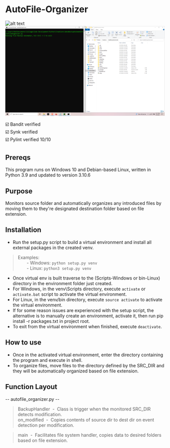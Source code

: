 # AutoFile-Organizer
![alt text](https://github.com/ngimb64/AutoFile-Organizer/blob/main/AutoFileOrganizer.gif?raw=true)
![alt text](https://github.com/ngimb64/AutoFile-Organizer/blob/main/AutoFileOrganizer.png?raw=true)

&#9745;&#65039; Bandit verified<br>
&#9745;&#65039; Synk verified<br>
&#9745;&#65039; Pylint verified 10/10

## Prereqs
This program runs on Windows 10 and Debian-based Linux, written in Python 3.9 and updated to version 3.10.6

## Purpose
Monitors source folder and automatically organizes any introduced files by moving them to they're designated destination folder based on file extension.

## Installation
- Run the setup.py script to build a virtual environment and install all external packages in the created venv.

> Examples:<br> 
>       &emsp;&emsp;- Windows:  `python setup.py venv`<br>
>       &emsp;&emsp;- Linux:  `python3 setup.py venv`

- Once virtual env is built traverse to the (Scripts-Windows or bin-Linux) directory in the environment folder just created.
- For Windows, in the venv\Scripts directory, execute `activate` or `activate.bat` script to activate the virtual environment.
- For Linux, in the venv/bin directory, execute `source activate` to activate the virtual environment.
- If for some reason issues are experienced with the setup script, the alternative is to manually create an environment, activate it, then run pip install -r packages.txt in project root.
- To exit from the virtual environment when finished, execute `deactivate`.

## How to use
- Once in the activated virtual environment, enter the directory containing the program and execute in shell.
- To organize files, move files to the directory defined by the SRC_DIR and they will be automatically organized based on file extension.

## Function Layout
-- autofile_organizer.py --
> BackupHandler &nbsp;-&nbsp; Class is trigger when the monitored SRC_DIR detects modification.<br>
> on_modified &nbsp;-&nbsp; Copies contents of source dir to dest dir on event detection per 
> modification.

> main &nbsp;-&nbsp; Facilitates file system handler, copies data to desired folders based on file 
> extension. 